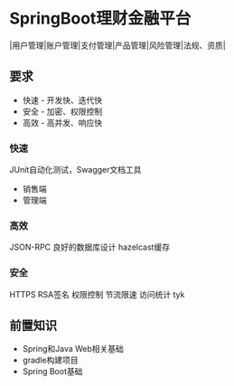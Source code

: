 # SpringBoot理财金融平台

|用户管理|账户管理|支付管理|产品管理|风险管理|法规、资质|


## 要求
  * 快速 - 开发快、迭代快
  * 安全 - 加密、权限控制
  * 高效 - 高并发、响应快

  ### 快速
  JUnit自动化测试，Swagger文档工具
  * 销售端
  * 管理端

  ### 高效
  JSON-RPC 良好的数据库设计 hazelcast缓存

  ### 安全
  HTTPS RSA签名 权限控制 节流限速 访问统计 tyk

## 前置知识
* Spring和Java Web相关基础
* gradle构建项目
* Spring Boot基础